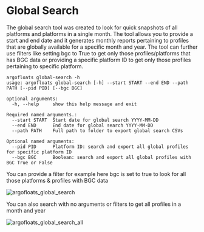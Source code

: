 # Global Search

The global search tool was created to look for quick snapshots of all platforms and platforms in a single month. The tool allows you to provide a start and end date and it generates monthly reports pertaining to profiles that are globally available for a specific month and year. The tool can further use filters like setting bgc to True to get only those profiles/platforms that has BGC data or providing a specific platform ID to get only those profiles pertaining to specific platform.


```
argofloats global-search -h                                                               
usage: argofloats global-search [-h] --start START --end END --path PATH [--pid PID] [--bgc BGC]    

optional arguments:                                                                                 
  -h, --help     show this help message and exit                                                    

Required named arguments.:                                                                          
  --start START  Start date for global search YYYY-MM-DD                                            
  --end END      End date for global search YYYY-MM-DD                                              
  --path PATH    Full path to folder to export global search CSVs                                   

Optional named arguments:                                                                           
  --pid PID      Platform ID: search and export all global profiles for specific platform ID        
  --bgc BGC      Boolean: search and export all global profiles with BGC True or False
```

You can provide a filter for example here bgc is set to true to look for all those platforms & profiles with BGC data

![argofloats_global_search](https://user-images.githubusercontent.com/6677629/154848970-542c6208-26f0-4906-925f-28a59c78239f.gif)


You can also search with no arguments or filters to get all profiles in a month and year

![argofloats_global_search_all](https://user-images.githubusercontent.com/6677629/154849132-5cad42d6-3a20-4f62-8f67-d3aa7e828a78.gif)
